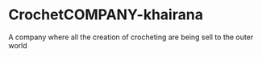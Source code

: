 # CrochetCOMPANY-khairana
A company where all the creation of crocheting are being sell to the outer world
